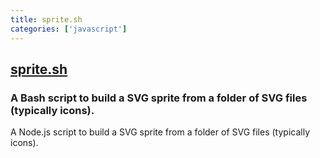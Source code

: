 ```yaml
---
title: sprite.sh
categories: ['javascript']
---
```

## [sprite.sh](https://github.com/edenspiekermann/sprite.sh)

### A Bash script to build a SVG sprite from a folder of SVG files (typically icons).


A Node.js script to build a SVG sprite from a folder of SVG files (typically icons).
